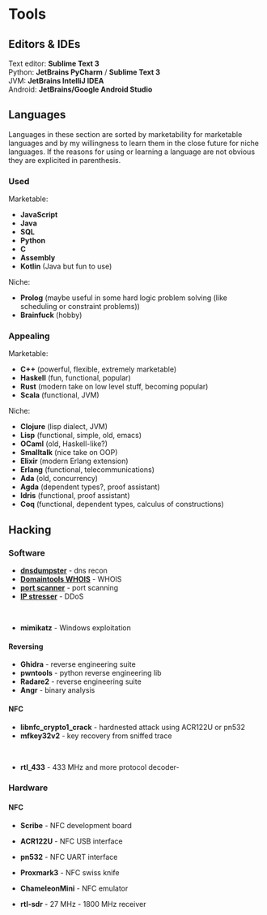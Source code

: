 # Tools

## Editors & IDEs

Text editor: **Sublime Text 3** </br>
Python: **JetBrains PyCharm** / **Sublime Text 3** </br>
JVM: **JetBrains IntelliJ IDEA** </br>
Android: **JetBrains/Google Android Studio** </br>

## Languages

Languages in these section are sorted by marketability for marketable languages and by my willingness to learn them in the close future for niche languages. If the reasons for using or learning a language are not obvious they are explicited in parenthesis.

### Used

Marketable:

- **JavaScript**
- **Java**
- **SQL**
- **Python**
- **C**
- **Assembly**
- **Kotlin** (Java but fun to use)

Niche:

- **Prolog** (maybe useful in some hard logic problem solving (like scheduling or constraint problems))
- **Brainfuck** (hobby)


### Appealing

Marketable:

- **C++** (powerful, flexible, extremely marketable)
- **Haskell** (fun, functional, popular)
- **Rust** (modern take on low level stuff, becoming popular)
- **Scala** (functional, JVM)

Niche:

- **Clojure** (lisp dialect, JVM)
- **Lisp** (functional, simple, old, emacs)
- **OCaml** (old, Haskell-like?)
- **Smalltalk** (nice take on OOP)
- **Elixir** (modern Erlang extension)
- **Erlang** (functional, telecommunications)
- **Ada** (old, concurrency)
- **Agda** (dependent types?, proof assistant)
- **Idris** (functional, proof assistant)
- **Coq** (functional, dependent types, calculus of constructions)


## Hacking

### Software

- [**dnsdumpster**](https://dnsdumpster.com/) - dns recon
- [**Domaintools WHOIS**](http://whois.domaintools.com/) - WHOIS
- [**port scanner**](https://pentest-tools.com/network-vulnerability-scanning/tcp-port-scanner-online-nmap) - port scanning
- [**IP stresser**](https://www.ipstresser.com/) - DDoS

</br>

- **mimikatz** - Windows exploitation

#### Reversing

- **Ghidra** - reverse engineering suite
- **pwntools** - python reverse engineering lib
- **Radare2** - reverse engineering suite
- **Angr** - binary analysis

#### NFC

- **libnfc_crypto1_crack** - hardnested attack using ACR122U or pn532
- **mfkey32v2** - key recovery from sniffed trace

</br>

- **rtl_433** - 433 MHz and more protocol decoder-

### Hardware

#### NFC

- **Scribe** - NFC development board
- **ACR122U** - NFC USB interface
- **pn532** - NFC UART interface
- **Proxmark3** - NFC swiss knife
- **ChameleonMini** - NFC emulator

- **rtl-sdr** - 27 MHz - 1800 MHz receiver
